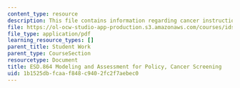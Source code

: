 ```yaml
---
content_type: resource
description: This file contains information regarding cancer instructions.
file: https://ol-ocw-studio-app-production.s3.amazonaws.com/courses/ids-410j-modeling-and-assessment-for-policy-spring-2013/1b1525dbfcaaf848c9402fc2f7aebec0_MITESD_864S13_Cncr_Intrus.pdf
file_type: application/pdf
learning_resource_types: []
parent_title: Student Work
parent_type: CourseSection
resourcetype: Document
title: ESD.864 Modeling and Assessment for Policy, Cancer Screening
uid: 1b1525db-fcaa-f848-c940-2fc2f7aebec0
---
```


